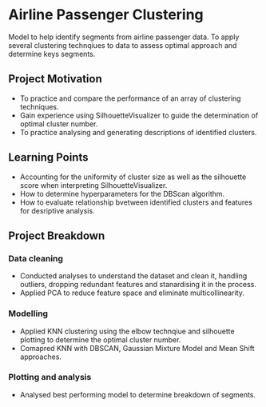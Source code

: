 # Airline Passenger Clustering
Model to help identify segments from airline passenger data. To apply several clustering technqiues to data to assess optimal approach and determine keys segments.

## Project Motivation
- To practice and compare the performance of an array of clustering techniques.
- Gain experience using SilhouetteVisualizer to guide the determination of optimal cluster number.
- To practice analysing and generating descriptions of identified clusters.  

## Learning Points
- Accounting for the uniformity of cluster size as well as the silhouette score when interpreting SilhouetteVisualizer.
- How to determine hyperparameters for the DBScan algorithm.
- How to evaluate relationship bvetween identified clusters and features for desriptive analysis.

## Project Breakdown

### Data cleaning
- Conducted analyses to understand the dataset and clean it, handling outliers, dropping redundant features and stanardising it in the process.
- Applied PCA to reduce feature space and eliminate multicollinearity.

### Modelling
- Applied KNN clustering using the elbow technqiue and silhouette plotting to determine the optimal cluster number.
- Comapred KNN with DBSCAN, Gaussian Mixture Model and Mean Shift approaches.

### Plotting and analysis
- Analysed best performing model to determine breakdown of segments.
